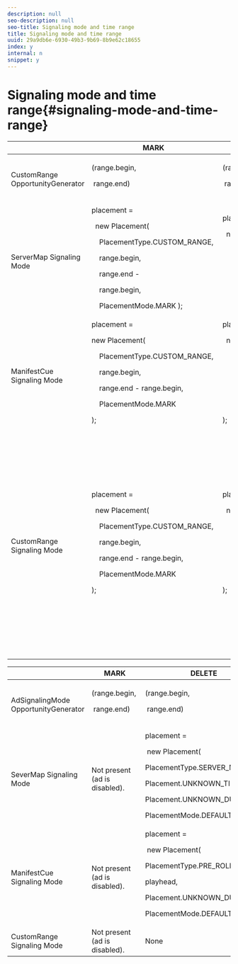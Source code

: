 ```yaml
---
description: null
seo-description: null
seo-title: Signaling mode and time range
title: Signaling mode and time range
uuid: 29a9db6e-6930-49b3-9b69-8b9e62c18655
index: y
internal: n
snippet: y
---
```


# Signaling mode and time range{#signaling-mode-and-time-range}

<table> 
 <thead> 
  <tr> 
   <th class="entry"> </th> 
   <th class="entry"> MARK </th> 
   <th class="entry"> DELETE </th> 
   <th class="entry"> REPLACE </th> 
  </tr> 
 </thead>
 <tbody> 
  <tr> 
   <td> <span class="codeph"> CustomRange OpportunityGenerator </span> </td> 
   <td> 
    <codeblock>
      (range.begin,&nbsp; 
     
&nbsp;range.end) 
    </codeblock> </td> 
   <td> 
    <codeblock>
      (range.begin,&nbsp; 
     
&nbsp;range.end) 
    </codeblock> </td> 
   <td> 
    <codeblock>
      (range.begin,&nbsp; 
     
&nbsp;range.end,&nbsp; 
     
&nbsp;replaceDuration) 
    </codeblock> </td> 
  </tr> 
  <tr> 
   <td> <span class="codeph"> ServerMap </span> Signaling Mode </td> 
   <td> 
    <codeblock>
      placement&nbsp;=&nbsp; 
     
&nbsp;&nbsp;new&nbsp;Placement(&nbsp; 
     
&nbsp;&nbsp;&nbsp;&nbsp;PlacementType.CUSTOM_RANGE,&nbsp; 
     
&nbsp;&nbsp;&nbsp;&nbsp;range.begin,&nbsp; 
     
&nbsp;&nbsp;&nbsp;&nbsp;range.end&nbsp;-&nbsp; 
     
&nbsp;&nbsp;&nbsp;&nbsp;range.begin, 
     
&nbsp;&nbsp;&nbsp;&nbsp;PlacementMode.MARK&nbsp;); 
    </codeblock> </td> 
   <td> 
    <codeblock>
      placement&nbsp;=&nbsp; 
     
&nbsp;&nbsp;new&nbsp;Placement(&nbsp; 
     
&nbsp;&nbsp;&nbsp;&nbsp;PlacementType.CUSTOM_RANGE,&nbsp; 
     
&nbsp;&nbsp;&nbsp;&nbsp;range.begin,&nbsp; 
     
&nbsp;&nbsp;&nbsp;&nbsp;range.end&nbsp;-&nbsp;range.begin,&nbsp; 
     
&nbsp;&nbsp;&nbsp;&nbsp;PlacementMode.DELETE&nbsp;); 
    </codeblock> </td> 
   <td> N/A (automatic CustomRange signaling mode) </td> 
  </tr> 
  <tr> 
   <td> <span class="codeph"> ManifestCue </span> Signaling Mode </td> 
   <td> 
    <codeblock>
      placement&nbsp;=&nbsp; 
     
new&nbsp;Placement( 
     
&nbsp;&nbsp;&nbsp;&nbsp;PlacementType.CUSTOM_RANGE, 
     
&nbsp;&nbsp;&nbsp;&nbsp;range.begin, 
     
&nbsp;&nbsp;&nbsp;&nbsp;range.end&nbsp;-&nbsp;range.begin, 
     
&nbsp;&nbsp;&nbsp;&nbsp;PlacementMode.MARK 
     
); 
    </codeblock> </td> 
   <td> 
    <codeblock>
      placement&nbsp;=&nbsp; 
     
&nbsp;&nbsp;new&nbsp;Placement( 
     
&nbsp;&nbsp;&nbsp;&nbsp;PlacementType.CUSTOM_RANGE, 
     
&nbsp;&nbsp;&nbsp;&nbsp;range.begin, 
     
&nbsp;&nbsp;&nbsp;&nbsp;range.end&nbsp;-&nbsp;range.begin, 
     
&nbsp;&nbsp;&nbsp;&nbsp;PlacementMode.DELETE 
     
); 
    </codeblock> </td> 
   <td> N/A (automatic CustomRange signaling mode) </td> 
  </tr> 
  <tr> 
   <td> <span class="codeph"> CustomRange </span> Signaling Mode </td> 
   <td> 
    <codeblock>
      placement&nbsp;=&nbsp; 
     
&nbsp;&nbsp;new&nbsp;Placement( 
     
&nbsp;&nbsp;&nbsp;&nbsp;PlacementType.CUSTOM_RANGE, 
     
&nbsp;&nbsp;&nbsp;&nbsp;range.begin, 
     
&nbsp;&nbsp;&nbsp;&nbsp;range.end&nbsp;-&nbsp;range.begin, 
     
&nbsp;&nbsp;&nbsp;&nbsp;PlacementMode.MARK 
     
); 
    </codeblock> </td> 
   <td> 
    <codeblock>
      placement&nbsp;=&nbsp; 
     
&nbsp;&nbsp;new&nbsp;Placement( 
     
&nbsp;&nbsp;&nbsp;&nbsp;PlacementType.CUSTOM_RANGE, 
     
&nbsp;&nbsp;&nbsp;&nbsp;range.begin, 
     
&nbsp;&nbsp;&nbsp;&nbsp;range.end&nbsp;-&nbsp;range.begin, 
     
&nbsp;&nbsp;&nbsp;&nbsp;PlacementMode.DELETE 
     
); 
    </codeblock> </td> 
   <td> 
    <codeblock>
      placement1&nbsp;=&nbsp; 
     
&nbsp;&nbsp;new&nbsp;Placement( 
     
&nbsp;&nbsp;&nbsp;&nbsp;PlacementType.CUSTOM_RANGE, 
     
&nbsp;&nbsp;&nbsp;&nbsp;range.begin, 
     
&nbsp;&nbsp;&nbsp;&nbsp;range.end&nbsp;-&nbsp;range.begin, 
     
&nbsp;&nbsp;&nbsp;&nbsp;PlacementMode.MARK 
     
); 
     
placement2&nbsp;=&nbsp;placement&nbsp;=&nbsp; 
     
&nbsp;&nbsp;new&nbsp;Placement(/ 
     
&nbsp;&nbsp;&nbsp;&nbsp;PlacementType.MID_ROLL( 
     
&nbsp;&nbsp;&nbsp;&nbsp;PlacementType.PRE_ROLL), 
     
&nbsp;&nbsp;&nbsp;&nbsp;rangeDuration, 
     
&nbsp;&nbsp;&nbsp;&nbsp;placementMode 
     
); 
    </codeblock> </td> 
  </tr> 
 </tbody> 
</table>

<table> 
 <thead> 
  <tr> 
   <th class="entry"> </th> 
   <th class="entry"> MARK </th> 
   <th class="entry"> DELETE </th> 
   <th class="entry"> REPLACE </th> 
  </tr> 
 </thead>
 <tbody> 
  <tr> 
   <td> <span class="codeph"> AdSignalingMode OpportunityGenerator </span> </td> 
   <td> 
    <codeblock>
      (range.begin,&nbsp; 
     
&nbsp;range.end) 
    </codeblock> </td> 
   <td> 
    <codeblock>
      (range.begin,&nbsp; 
     
&nbsp;range.end) 
    </codeblock> </td> 
   <td> 
    <codeblock>
      (range.begin,&nbsp; 
     
&nbsp;range.end,&nbsp; 
     
&nbsp;replaceDuration) 
    </codeblock> </td> 
  </tr> 
  <tr> 
   <td> <span class="codeph"> SeverMap </span> Signaling Mode </td> 
   <td> Not present (ad is disabled). </td> 
   <td> 
    <codeblock>
      placement&nbsp;=&nbsp; 
     
&nbsp;new&nbsp;Placement( 
     
PlacementType.SERVER_MAP, 
     
Placement.UNKNOWN_TIME, 
     
Placement.UNKNOWN_DURATION, 
     
PlacementMode.DEFAULT); 
    </codeblock> </td> 
   <td> N/A (automatic <span class="codeph"> CustomRange </span> signaling mode) </td> 
  </tr> 
  <tr> 
   <td> <span class="codeph"> ManifestCue </span> Signaling Mode </td> 
   <td> Not present (ad is disabled). </td> 
   <td> 
    <codeblock>
      placement&nbsp;=&nbsp; 
     
&nbsp;new&nbsp;Placement( 
     
PlacementType.PRE_ROLL, 
     
playhead, 
     
Placement.UNKNOWN_DURATION, 
     
PlacementMode.DEFAULT); 
    </codeblock> </td> 
   <td> N/A (automatic <span class="codeph"> CustomRange </span> signaling mode) </td> 
  </tr> 
  <tr> 
   <td> <span class="codeph"> CustomRange </span> Signaling Mode </td> 
   <td> Not present (ad is disabled). </td> 
   <td> None </td> 
   <td> None (taken care of in <span class="codeph"> CustomRangeOpportunityGenerator </span>) </td> 
  </tr> 
 </tbody> 
</table>

